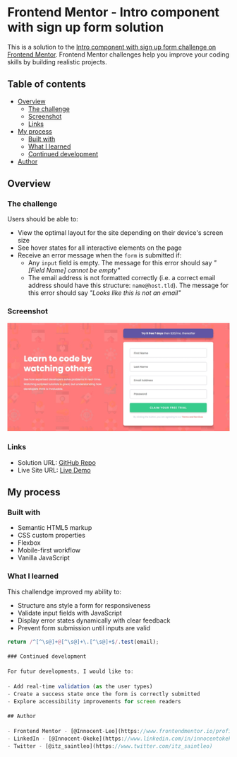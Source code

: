 # Frontend Mentor - Intro component with sign up form solution

This is a solution to the [Intro component with sign up form challenge on Frontend Mentor](https://www.frontendmentor.io/challenges/intro-component-with-signup-form-5cf91bd49edda32581d28fd1). Frontend Mentor challenges help you improve your coding skills by building realistic projects.

## Table of contents

- [Overview](#overview)
  - [The challenge](#the-challenge)
  - [Screenshot](#screenshot)
  - [Links](#links)
- [My process](#my-process)
  - [Built with](#built-with)
  - [What I learned](#what-i-learned)
  - [Continued development](#continued-development)
- [Author](#author)

## Overview

### The challenge

Users should be able to:

- View the optimal layout for the site depending on their device's screen size
- See hover states for all interactive elements on the page
- Receive an error message when the `form` is submitted if:
  - Any `input` field is empty. The message for this error should say _"[Field Name] cannot be empty"_
  - The email address is not formatted correctly (i.e. a correct email address should have this structure: `name@host.tld`). The message for this error should say _"Looks like this is not an email"_

### Screenshot

![](./screenshot.jpeg)

### Links

- Solution URL: [GitHub Repo](https://github.com/Innocent-Leo/Intro-with-sign-up-form.git)
- Live Site URL: [Live Demo](https://intro-with-sign-up-form.netlify.app/)

## My process

### Built with

- Semantic HTML5 markup
- CSS custom properties
- Flexbox
- Mobile-first workflow
- Vanilla JavaScript

### What I learned

This challendge improved my ability to:

- Structure ans style a form for responsiveness
- Validate input fields with JavaScript
- Display error states dynamically with clear feedback
- Prevent form submission until inputs are valid

```js
return /^[^\s@]+@[^\s@]+\.[^\s@]+$/.test(email);

### Continued development

For futur developments, I would like to:

- Add real-time validation (as the user types)
- Create a success state once the form is correctly submitted
- Explore accessibility improvements for screen readers

## Author

- Frontend Mentor - [@Innocent-Leo](https://www.frontendmentor.io/profile/Innocent-Leo)
- LinkedIn - [@Innocent-Okeke](https://www.linkedin.com/in/innocentokeke)
- Twitter - [@itz_saintleo](https://www.twitter.com/itz_saintleo)
```
